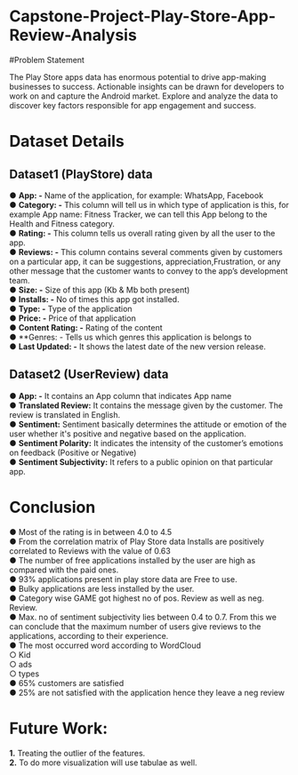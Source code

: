 # Capstone-Project-Play-Store-App-Review-Analysis
#Problem Statement

The Play Store apps data has enormous potential to drive app-making businesses to success. Actionable insights can be drawn for developers to work on and capture the Android market. Explore and analyze the data to discover key factors responsible for app engagement and success.

# Dataset Details 
## Dataset1 (PlayStore) data
● **App: -** Name of the application, for example: WhatsApp, Facebook<br>
● **Category: -** This column will tell us in which type of application is
this, for example App name: Fitness Tracker, we can tell this App belong to the Health and
Fitness category.<br>
● **Rating: -** This column tells us overall rating given by all the user to
the app.<br>
● **Reviews: -** This column contains several comments given by customers on a particular app, it can be suggestions, appreciation,Frustration, or any other message that the customer wants to convey to the app’s development team.<br>
● **Size: -** Size of this app (Kb & Mb both present)<br>
● **Installs: -** No of times this app got installed.<br>
● **Type: -** Type of the application<br>
● **Price: -** Price of that application<br>
● **Content Rating: -** Rating of the content<br>
● **Genres: - Tells us which genres this application is belongs to<br>
● **Last Updated: -** It shows the latest date of the new version release.<br>

## Dataset2 (UserReview) data
● **App: -** It contains an App column that indicates App name<br>
● **Translated Review:** It contains the message given by the customer. The
review is translated in English.<br>
● **Sentiment:** Sentiment basically determines the attitude or emotion of the
user whether it's positive and negative based on the application.<br>
● **Sentiment Polarity:** It indicates the intensity of the customer’s emotions
on feedback (Positive or Negative)<br>
● **Sentiment Subjectivity:** It refers to a public opinion on that particular
app.<br>




# Conclusion 
● Most of the rating is in between 4.0 to 4.5<br>
● From the correlation matrix of Play Store data Installs are positively correlated to Reviews with
the value of 0.63<br>
● The number of free applications installed by the user are high as compared with the paid ones.<br>
● 93% applications present in play store data are Free to use.<br>
● Bulky applications are less installed by the user.<br>
● Category wise GAME got highest no of pos. Review as well as neg. Review.<br>
● Max. no of sentiment subjectivity lies between 0.4 to 0.7. From this we can conclude that the
maximum number of users give reviews to the applications, according to their experience.<br>
● The most occurred word according to WordCloud<br>
		○ Kid<br>
		○ ads<br>
		○ types<br>
● 65% customers are satisfied<br>
● 25% are not satisfied with the application hence they leave a neg review<br>
# Future Work:
**1.** Treating the outlier of the features.<br>
**2.** To do more visualization will use tabulae as well.